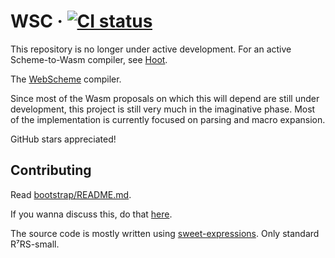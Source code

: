 # WSC &middot; [![CI status](https://github.com/web-scheme/wsc/actions/workflows/tests.yaml/badge.svg)](https://github.com/web-scheme/wsc/actions/workflows/tests.yaml)

This repository is no longer under active development.
For an active Scheme-to-Wasm compiler, see [Hoot].

[Hoot]: https://www.spritely.institute/hoot/

The [WebScheme] compiler.

Since most of the Wasm proposals on which this will depend
are still under development,
this project is still very much in the imaginative phase.
Most of the implementation
is currently focused on parsing and macro expansion.

GitHub stars appreciated!

[WebScheme]: https://web-scheme.org

## Contributing

Read [bootstrap/README.md].

If you wanna discuss this,
do that [here](https://matrix.to/#/#web-scheme:matrix.org).

The source code is mostly written using [sweet-expressions].
Only standard R⁷RS-small.

[bootstrap/README.md]: bootstrap/README.md
[sweet-expressions]: https://srfi.schemers.org/srfi-110/srfi-110.html
